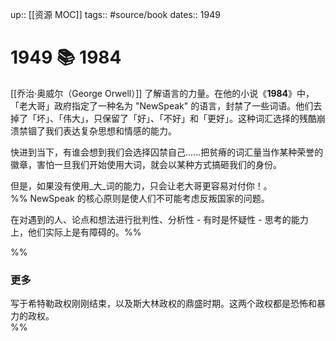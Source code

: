 up:: [[资源 MOC]]
tags:: #source/book
dates:: 1949

# 1949 📚 1984
[[乔治·奥威尔（George Orwell）]] 了解语言的力量。在他的小说《**1984**》中，「老大哥」政府指定了一种名为 "NewSpeak" 的语言，封禁了一些词语。他们去掉了「坏」、「伟大」，只保留了「好」、「不好」和「更好」。这种词汇选择的残酷崩溃禁锢了我们表达复杂思想和情感的能力。  
  
快进到当下，有谁会想到我们会选择囚禁自己......把贫瘠的词汇量当作某种荣誉的徽章，害怕一旦我们开始使用大词，就会以某种方式搞砸我们的身份。  
  
但是，如果没有使用_大_词的能力，只会让老大哥更容易对付你！。  
%% NewSpeak 的核心原则是使人们不可能考虑反叛国家的问题。  
  
在对遇到的人、论点和想法进行批判性、分析性 - 有时是怀疑性 - 思考的能力上，他们实际上是有障碍的。%%

%%

### 更多

写于希特勒政权刚刚结束，以及斯大林政权的鼎盛时期。这两个政权都是恐怖和暴力的政权。  
%%